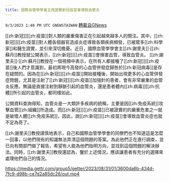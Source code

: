 ```yaml
---
title: 國際血管學學會主席證實新冠疫苗會導致血管炎
---
```

`9/3/2023 1:40 PM UTC GNEWSTAIWAN` [轉載自GNews](https://gnews.org/articles/1639082)



  
[[zh:新冠]][[zh:疫苗]]對人類的嚴重傷害正在引起越來越多人的關注。其中，[[zh:新冠]][[zh:疫苗]]對人體各個器官造成炎症導致各類疾病頻發，已被眾多[[zh:科學家]]和醫生證實，並引來深切擔憂。近日，國際血管學學會主[[zh:謝里夫]]·[[zh:蘇丹]]教授就公開表示，[[zh:新冠]][[zh:疫苗]]會損害血管，導致血管炎。
[[zh:謝里夫]]·[[zh:蘇丹]]教授在一個視頻中表示，在所有人都接種了[[zh:新冠]][[zh:疫苗]]後人們才意識到，最初將現今高發的心血管併發症歸咎於[[zh:新冠病毒]]是存在疑問的。因為在[[zh:新冠]][[zh:疫苗]]開始接種後，開始出現更多的心血管併發症問題，尤其是注射了[[zh:新冠]][[zh:疫苗]]加強針的患者，會有非常嚴重的血管炎反應。無論是直接注射到靜脈引起的血管炎，還是患者體內[[zh:病毒]][[zh:抗體]]所引起的血管炎，都同樣如此。

  

公開資料查詢得知，血管炎是一大類許多疾病的統稱，主要是因[[zh:免疫系統]]攻擊血管[[zh:組織]]所造成。而[[zh:新冠]][[zh:疫苗]]已被證實的的嚴重危害之一就是破壞人體[[zh:免疫系統]]，因此，說[[zh:新冠]][[zh:疫苗]]會導致血管炎症也就不足為奇了。

  

[[zh:謝里夫]]教授謹慎地表示，自己和國際血管學學會的同僚們也不知道這是怎麼一回事，以他們現有的知識無法弄清這個問題的答案。為此他們正在進行調查，並已向有關部門做了報告，希望有人能為他們指明方向，並找到這個問題的解決辦法。同時，[[zh:謝里夫]]教授還認為，鑒於上述情況，應該讓患者有充分的選擇來處理他們自己的情況。


https://media.gettr.com/group5/getter/2023/08/31/01/3600da6b-434d-7fc9-d98b-ce7d2a85dc26/out.mp4


